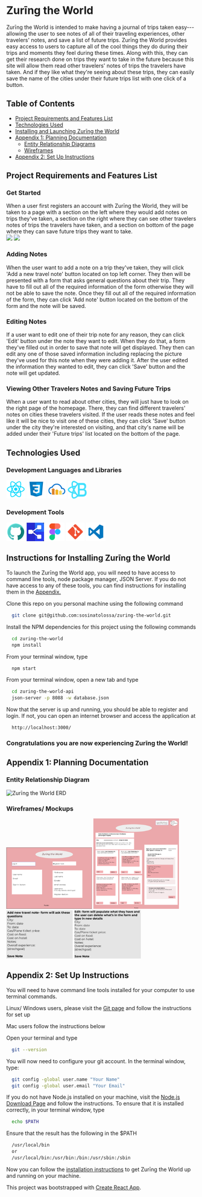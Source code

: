 # Zurīng the World
Zurīng the World is intended to make having a journal of trips taken easy--- allowing the user to see notes of all of their traveling experiences, other travelers' notes, and save a list of future trips. Zurīng the World provides easy access to users to capture all of the cool things they do during their trips and moments they feel during these times. Along with this, they can get their research done on trips they want to take in the future because this site will allow them read other travelers' notes of trips the travelers have taken. And if they like what they're seeing about these trips, they can easily save the name of the cities under their future trips list with one click of a button.

## Table of Contents
  * [Project Requirements and Features List](#project-requirements-and-features-list)
  * [Technologies Used](#technologies-used)
  * [Installing and Launching Zurīng the World](#instructions-for-installing-zurīng-the-world)
  * [Appendix 1: Planning Documentation](#appendix-1-planning-documentation)
    * [Entity Relationship Diagrams](#entity-relationship-diagram)
    * [Wireframes](#wireframes)
  * [Appendix 2: Set Up Instructions](#appendix-2-set-up-instructions)

## Project Requirements and Features List
### Get Started
When a user first registers an account with Zurīng the World, they will be taken to a page with a section on the left where they would add notes on trips they've taken, a section on the right where they can see other travelers notes of trips the travelers have taken, and a section on bottom of the page where they can save future trips they want to take. 
<br>
<img src="./src/components/images/Zurīng-the-World-freshPage.png" width="50%"></img>
<img src="./src/components/images/Zurīng-the-World-freshPageBottom.png" width="50%"></img>

### Adding Notes
When the user want to add a note on a trip they've taken, they will click 'Add a new travel note' button located on top left corner. They then will be presented with a form that asks general questions about their trip. They have to fill out all of the required information of the form otherwise they will not be able to save the note. Once they fill out all of the required information of the form, they can click 'Add note' button located on the bottom of the form and the note will be saved. 

### Editing Notes
If a user want to edit one of their trip note for any reason, they can click 'Edit' button under the note they want to edit. When they do that, a form they've filled out in order to save that note will get displayed. They then can edit any one of those saved information including replacing the picture they've used for this note when they were adding it. After the user edited the information they wanted to edit, they can click 'Save' button and the note will get updated.

### Viewing Other Travelers Notes and Saving Future Trips
When a user want to read about other cities, they will just have to look on the right page of the homepage. There, they can find different travelers' notes on cities these travelers visited. If the user reads these notes and feel like it will be nice to visit one of these cities, they can click 'Save' button under the city they're interested on visiting, and that city's name will be added under their 'Future trips' list located on the bottom of the page.


## Technologies Used
  ### Development Languages and Libraries
  <img src="./src/components/images/react-logo.png" width="10%"></img> 
  <img src="./src/components/images/css3-logo.png" width="10%"></img>
  <img src="./src/components/images/cloudinary-logo.png" width="10%"></img> 
  <img src="./src/components/images/react-bootstrap-logo.png" width="10%"></img> 

  ### Development Tools
  <img src="./src/components/images/github-logo.png" width="10%"></img>
  <img src="./src/components/images/dbdiagramio-logo.png" width="9%"></img>
  <img src="./src/components/images/figma-logo.png" width="10%"></img> 
  <img src="./src/components/images/git-logo.png" width="10%"></img> 
  <img src="./src/components/images/vscode-logo.png" width="10%"></img>
 
## Instructions for Installing Zurīng the World
  To launch the Zurīng the World app, you will need to have access to command line tools, node package manager, JSON Server. If you do not have access to any of these tools, you can find instructions for installing them in the [Appendix.](#appendix-2-set-up-instructions)

  Clone this repo on you personal machine using the following command
  ```sh
    git clone git@github.com:sosinatolossa/zuring-the-world.git
  ```

  Install the NPM dependencies for this project using the following commands
  ```sh
    cd zuring-the-world
    npm install
  ```

  From your terminal window, type 
  ```sh
    npm start
  ```
  From your terminal window, open a new tab and type
  ```sh
    cd zuring-the-world-api
    json-server -p 8088 -w database.json
  ```

  Now that the server is up and running, you should be able to register and login. If not, you can open an internet browser and access the application at
  ```sh
    http://localhost:3000/
  ```

 ### Congratulations you are now experiencing Zurīng the World!

  ## Appendix 1: Planning Documentation

  ### Entity Relationship Diagram
  ![Zurīng the World ERD](./src/components/images/Zurīng-the-World-ERD.png)

  ### Wireframes/ Mockups
  <img src="./src/components/images/wireframe1.png" width="45%"></img> <img src="./src/components/images/wireframe2.png" width="45%"></img>
  <img src="./src/components/images/wireframe3.png" width="35%"></img> <img src="./src/components/images/wireframe4.png" width="35%"></img>

  ## Appendix 2: Set Up Instructions

  You will need to have command line tools installed for your computer to use terminal commands.

  Linux/ Windows users, please visit the [Git page](https://git-scm.com/book/en/v2/Getting-Started-Installing-Git) and follow the instructions for set up

  Mac users follow the instructions below

  Open your terminal and type
  ```sh
    git --version
  ```

  You will now need to configure your git account. In the terminal window, type:
  ```sh
    git config -global user.name "Your Name"
    git config -global user.email "Your Email"
  ```

  If you do not have Node.js installed on your machine, visit the [Node.js Download Page](https://nodejs.org/en/download/) and  follow the instructions. To ensure that it is installed correctly, in your terminal window, type
  ```sh
    echo $PATH
  ```
  Ensure that the result has the following in the $PATH
  ```sh
    /usr/local/bin
    or
    /usr/local/bin:/usr/bin:/bin:/usr/sbin:/sbin
  ```

  Now you can follow the [installation instructions](#instructions-for-installing-zuring-the-world) to get Zurīng the World up and running on your machine.

  This project was bootstrapped with [Create React App](https://github.com/facebook/create-react-app).
